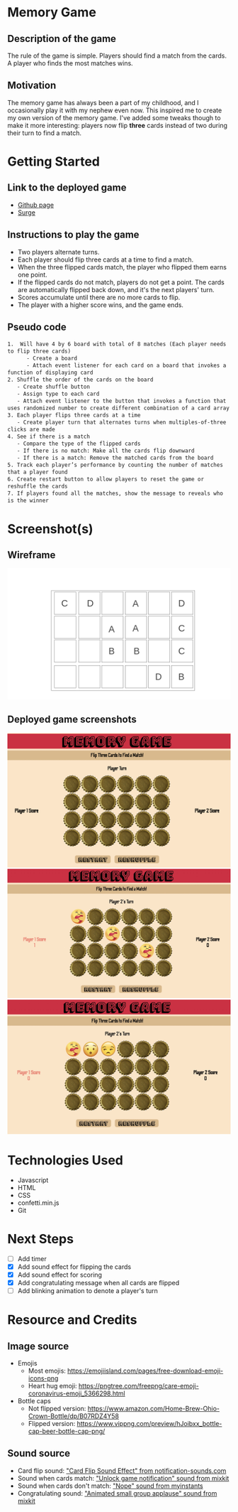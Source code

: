 # Memory Game

## Description of the game
The rule of the game is simple. Players should find a match from the cards. A player who finds the most matches wins.

## Motivation
The memory game has always been a part of my childhood, and I occasionally play it with my nephew even now. This inspired me to create my own version of the memory game. I've added some tweaks though to make it more interesting: players now flip **three** cards instead of two during their turn to find a match. 

# Getting Started

## Link to the deployed game
- [Github page](https://boyoon-c.github.io/memory-game/)
- [Surge](https://memory-game-chang.surge.sh/)

## Instructions to play the game
- Two players alternate turns.
- Each player should flip three cards at a time to find a match.
- When the three flipped cards match, the player who flipped them earns one point.
- If the flipped cards do not match, players do not get a point. The cards are automatically flipped back down, and it's the next players' turn.
- Scores accumulate until there are no more cards to flip.
- The player with a higher score wins, and the game ends.


## Pseudo code 
```
1.  Will have 4 by 6 board with total of 8 matches (Each player needs to flip three cards) 
      - Create a board
      - Attach event listener for each card on a board that invokes a function of displaying card
2. Shuffle the order of the cards on the board 
   - Create shuffle button
   - Assign type to each card 
   - Attach event listener to the button that invokes a function that uses randomized number to create different combination of a card array
3. Each player flips three cards at a time
   - Create player turn that alternates turns when multiples-of-three clicks are made
4. See if there is a match
   - Compare the type of the flipped cards
   - If there is no match: Make all the cards flip downward
   - If there is a match: Remove the matched cards from the board
5. Track each player’s performance by counting the number of matches that a player found
6. Create restart button to allow players to reset the game or reshuffle the cards
7. If players found all the matches, show the message to reveals who is the winner
```
# Screenshot(s)

## Wireframe
![Image of wireframe](images/Memory-Game.png)


## Deployed game screenshots
![Image of deployed game1](images/memory-game_ss1.png)
![Image of deployed game2](images/memory-game_ss2.jpg)
![Image of deployed game3](images/memory-game_ss3.jpg)

# Technologies Used
- Javascript
- HTML
- CSS
- confetti.min.js
- Git

# Next Steps
- [ ] Add timer
- [X] Add sound effect for flipping the cards
- [X] Add sound effect for scoring
- [X] Add congratulating message when all cards are flipped
- [ ] Add blinking animation to denote a player's turn

# Resource and Credits
## Image source
- Emojis
  - Most emojis: https://emojiisland.com/pages/free-download-emoji-icons-png
  - Heart hug emoji: https://pngtree.com/freepng/care-emoji-coronavirus-emoji_5366298.html
- Bottle caps
  - Not flipped version: https://www.amazon.com/Home-Brew-Ohio-Crown-Bottle/dp/B07RDZ4Y58 
  - Flipped version: https://www.vippng.com/preview/hJoibxx_bottle-cap-beer-bottle-cap-png/

## Sound source
- Card flip sound: ["Card Flip Sound Effect" from notification-sounds.com](https://notification-sounds.com/1433-card-flip-sound-effect.html)
- Sound when cards match: ["Unlock game notification" sound from mixkit](https://mixkit.co/free-sound-effects/game/)
- Sound when cards don't match: ["Nope" sound from myinstants](https://www.myinstants.com/instant/nope/)
- Congratulating sound: ["Animated small group applause" sound from mixkit](https://mixkit.co/free-sound-effects/applause/?page=2)
